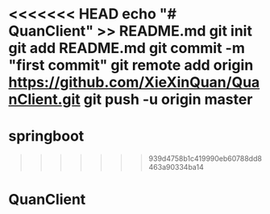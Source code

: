 <<<<<<< HEAD
echo "# QuanClient" >> README.md
git init
git add README.md
git commit -m "first commit"
git remote add origin https://github.com/XieXinQuan/QuanClient.git
git push -u origin master
=======
# springboot
>>>>>>> 939d4758b1c419990eb60788dd8463a90334ba14
# QuanClient

